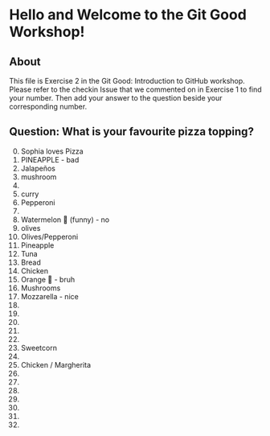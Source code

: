 # Hello and Welcome to the Git Good Workshop! 

## About 

This file is Exercise 2 in the Git Good: Introduction to GitHub workshop. 
Please refer to the checkin Issue that we commented on in Exercise 1 to find your number. Then add your answer to the question beside your corresponding number.

## Question: What is your favourite pizza topping?

0. Sophia loves Pizza
1. PINEAPPLE - bad
2. Jalapeños 
3. mushroom
4. 
5. curry
6. Pepperoni
7. 
8. Watermelon 🍉 (funny) - no
9. olives
10. Olives/Pepperoni 
11. Pineapple
13. Tuna
14. Bread
15. Chicken
16. Orange 🍊 - bruh
17. Mushrooms
18. Mozzarella - nice
19. 
20.  
21. 
22. 
23. 
24. Sweetcorn
25. 
26. Chicken / Margherita
27. 
28. 
29. 
30. 
31. 
32. 
33. 

